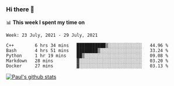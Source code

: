 ### Hi there 👋

📊 **This week I spent my time on**
<!--START_SECTION:waka-->
```text
Week: 23 July, 2021 - 29 July, 2021

C++        6 hrs 34 mins   ███████████▒░░░░░░░░░░░░░   44.96 % 
Bash       4 hrs 51 mins   ████████▒░░░░░░░░░░░░░░░░   33.24 % 
Python     1 hr 19 mins    ██▒░░░░░░░░░░░░░░░░░░░░░░   09.08 % 
Markdown   28 mins         ▓░░░░░░░░░░░░░░░░░░░░░░░░   03.20 % 
Docker     27 mins         ▓░░░░░░░░░░░░░░░░░░░░░░░░   03.13 % 
```
<!--END_SECTION:waka-->


[![Paul's github stats](https://github-readme-stats.vercel.app/api?username=mickeyouyou&theme=dracula&show_icons=true)](https://github.com/anuraghazra/github-readme-stats)

